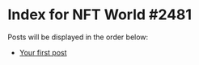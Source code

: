 # Index for NFT World #2481
Posts will be displayed in the order below:

- [Your first post](./001-first.md)

